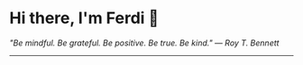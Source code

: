 <h1>Hi there, I'm Ferdi 👋</h1>

<p><em>
  "Be mindful. Be grateful. Be positive. Be true. Be kind." — Roy T. Bennett
</em></p>

---
